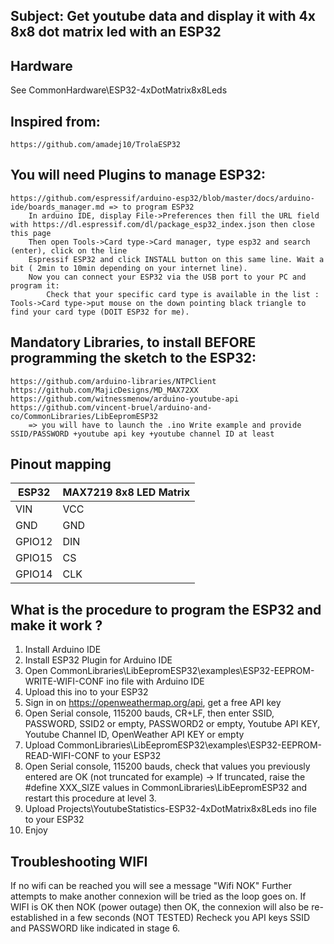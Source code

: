## Subject: Get youtube data and display it with 4x 8x8 dot matrix led with an ESP32

## Hardware
See CommonHardware\ESP32-4xDotMatrix8x8Leds

## Inspired from:
	https://github.com/amadej10/TrolaESP32
	
## You will need Plugins to manage ESP32:
	https://github.com/espressif/arduino-esp32/blob/master/docs/arduino-ide/boards_manager.md => to program ESP32
		In arduino IDE, display File->Preferences then fill the URL field with https://dl.espressif.com/dl/package_esp32_index.json then close this page
		Then open Tools->Card type->Card manager, type esp32 and search (enter), click on the line
		Espressif ESP32 and click INSTALL button on this same line. Wait a bit ( 2min to 10min depending on your internet line).
		Now you can connect your ESP32 via the USB port to your PC and program it:
			Check that your specific card type is available in the list : Tools->Card type->put mouse on the down pointing black triangle to find your card type (DOIT ESP32 for me).
			
## Mandatory Libraries, to install BEFORE programming the sketch to the ESP32:
	https://github.com/arduino-libraries/NTPClient
	https://github.com/MajicDesigns/MD_MAX72XX
	https://github.com/witnessmenow/arduino-youtube-api
	https://github.com/vincent-bruel/arduino-and-co/CommonLibraries/LibEepromESP32
		=> you will have to launch the .ino Write example and provide SSID/PASSWORD +youtube api key +youtube channel ID at least

## Pinout mapping

ESP32   | MAX7219 8x8 LED Matrix
------- | ----------------------
VIN     | VCC
GND     | GND
GPIO12  | DIN
GPIO15  | CS
GPIO14  | CLK

## What is the procedure to program the ESP32 and make it work ?
1. Install Arduino IDE
2. Install ESP32 Plugin for Arduino IDE
3. Open CommonLibraries\LibEepromESP32\examples\ESP32-EEPROM-WRITE-WIFI-CONF ino file with Arduino IDE
4. Upload this ino to your ESP32
5. Sign in on https://openweathermap.org/api, get a free API key
5. Open Serial console, 115200 bauds, CR+LF, then enter SSID, PASSWORD, SSID2 or empty, PASSWORD2 or empty, Youtube API KEY, Youtube Channel ID, OpenWeather API KEY or empty
6. Upload CommonLibraries\LibEepromESP32\examples\ESP32-EEPROM-READ-WIFI-CONF to your ESP32
7. Open Serial console, 115200 bauds, check that values you previously entered are OK (not truncated for example)
	-> If truncated, raise the #define XXX_SIZE values in CommonLibraries\LibEepromESP32 and restart this procedure at level 3. 
8. Upload  Projects\YoutubeStatistics-ESP32-4xDotMatrix8x8Leds ino file to your ESP32
9. Enjoy

## Troubleshooting WIFI
If no wifi can be reached you will see a message "Wifi NOK"
Further attempts to make another connexion will be tried as the loop goes on.
If WIFI is OK then NOK (power outage) then OK, the connexion will also be re-established in a few seconds (NOT TESTED)
Recheck you API keys SSID and PASSWORD like indicated in stage 6.